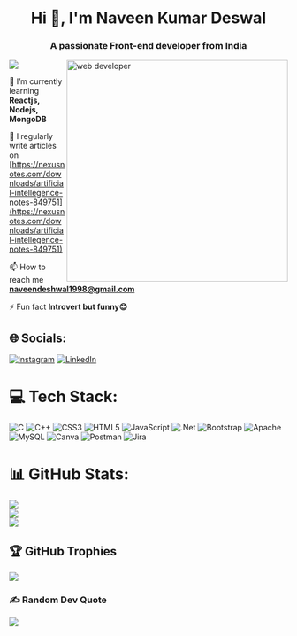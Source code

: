 
<h1 align="center">Hi 👋, I'm Naveen Kumar Deswal</h1>
<h3 align="center">A passionate Front-end developer from India</h3>
<img align="right" alt="web developer" width="400" src="https://jayamwebsolutions.com/img/website.gif" alt="naveendeshwal98" /> </p>


[![](https://visitcount.itsvg.in/api?id=naveendeshwal98&icon=0&color=0)](https://visitcount.itsvg.in)


🌱 I’m currently learning   **Reactjs, Nodejs, MongoDB**

📝 I regularly write articles on [https://nexusnotes.com/downloads/artificial-intellegence-notes-849751](https://nexusnotes.com/downloads/artificial-intellegence-notes-849751)

📫 How to reach me **naveendeshwal1998@gmail.com**

⚡ Fun fact **Introvert but funny😊**




## 🌐 Socials:
[![Instagram](https://img.shields.io/badge/Instagram-%23E4405F.svg?logo=Instagram&logoColor=white)](https://instagram.com/its_navdeshwal) [![LinkedIn](https://img.shields.io/badge/LinkedIn-%230077B5.svg?logo=linkedin&logoColor=white)](https://linkedin.com/in/https://linkedin.com/in/https://linkedin.com/in/naveen-deshwal) 

# 💻 Tech Stack:
![C](https://img.shields.io/badge/c-%2300599C.svg?style=for-the-badge&logo=c&logoColor=white) ![C++](https://img.shields.io/badge/c++-%2300599C.svg?style=for-the-badge&logo=c%2B%2B&logoColor=white) ![CSS3](https://img.shields.io/badge/css3-%231572B6.svg?style=for-the-badge&logo=css3&logoColor=white) ![HTML5](https://img.shields.io/badge/html5-%23E34F26.svg?style=for-the-badge&logo=html5&logoColor=white) ![JavaScript](https://img.shields.io/badge/javascript-%23323330.svg?style=for-the-badge&logo=javascript&logoColor=%23F7DF1E) ![.Net](https://img.shields.io/badge/.NET-5C2D91?style=for-the-badge&logo=.net&logoColor=white) ![Bootstrap](https://img.shields.io/badge/bootstrap-%23563D7C.svg?style=for-the-badge&logo=bootstrap&logoColor=white) ![Apache](https://img.shields.io/badge/apache-%23D42029.svg?style=for-the-badge&logo=apache&logoColor=white) ![MySQL](https://img.shields.io/badge/mysql-%2300f.svg?style=for-the-badge&logo=mysql&logoColor=white) ![Canva](https://img.shields.io/badge/Canva-%2300C4CC.svg?style=for-the-badge&logo=Canva&logoColor=white) ![Postman](https://img.shields.io/badge/Postman-FF6C37?style=for-the-badge&logo=postman&logoColor=white) ![Jira](https://img.shields.io/badge/jira-%230A0FFF.svg?style=for-the-badge&logo=jira&logoColor=white)
# 📊 GitHub Stats:
![](https://github-readme-stats.vercel.app/api?username=naveendeshwal98&theme=dark&hide_border=false&include_all_commits=false&count_private=false)<br/>
![](https://github-readme-streak-stats.herokuapp.com/?user=naveendeshwal98&theme=dark&hide_border=false)<br/>
![](https://github-readme-stats.vercel.app/api/top-langs/?username=naveendeshwal98&theme=dark&hide_border=false&include_all_commits=false&count_private=false&layout=compact)

## 🏆 GitHub Trophies
![](https://github-profile-trophy.vercel.app/?username=naveendeshwal98&theme=juicyfresh&no-frame=false&no-bg=false&margin-w=4)

### ✍️ Random Dev Quote
![](https://quotes-github-readme.vercel.app/api?type=horizontal&theme=gruvbox)



